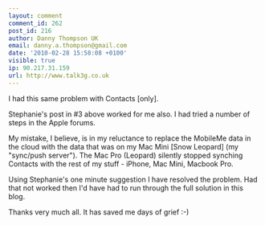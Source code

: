 ```yaml
---
layout: comment
comment_id: 262
post_id: 216
author: Danny Thompson UK
email: danny.a.thompson@gmail.com
date: '2010-02-28 15:58:08 +0100'
visible: true
ip: 90.217.31.159
url: http://www.talk3g.co.uk
---
```

I had this same problem with Contacts [only].

Stephanie's post in #3 above worked for me also.  I had tried a number of steps in the Apple forums. 

My mistake, I believe, is in my reluctance to replace the MobileMe data in the cloud with the data that was on my Mac Mini [Snow Leopard] (my "sync/push server").  The Mac Pro (Leopard) silently stopped synching Contacts with the rest of my stuff - iPhone, Mac Mini, Macbook Pro.  

Using Stephanie's one minute suggestion I have resolved the problem.   Had that not worked then I'd have had to run through the full solution in this blog.

Thanks very much all. It has saved me days of grief :-)
